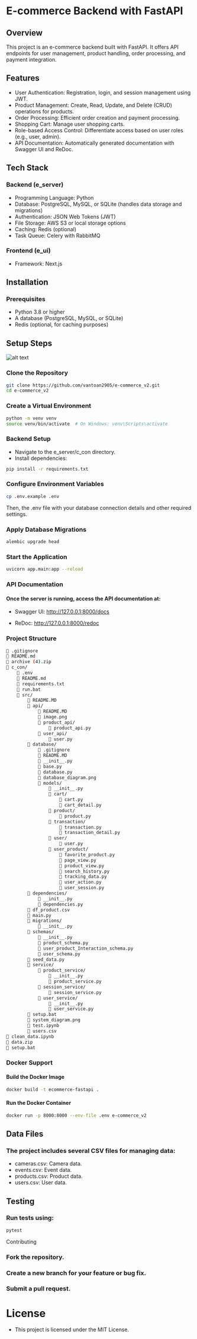 # E-commerce Backend with FastAPI
## Overview
This project is an e-commerce backend built with FastAPI. It offers API endpoints for user management, product handling, order processing, and payment integration.

## Features
- User Authentication: Registration, login, and session management using JWT.
- Product Management: Create, Read, Update, and Delete (CRUD) operations for products.
- Order Processing: Efficient order creation and payment processing.
- Shopping Cart: Manage user shopping carts.
- Role-based Access Control: Differentiate access based on user roles (e.g., user, admin).
- API Documentation: Automatically generated documentation with Swagger UI and ReDoc.
## Tech Stack
### Backend (e_server)
- Programming Language: Python
- Database: PostgreSQL, MySQL, or SQLite (handles data storage and migrations)
- Authentication: JSON Web Tokens (JWT)
- File Storage: AWS S3 or local storage options
- Caching: Redis (optional)
- Task Queue: Celery with RabbitMQ
### Frontend (e_ui)
- Framework: Next.js
## Installation
### Prerequisites
- Python 3.8 or higher
- A database (PostgreSQL, MySQL, or SQLite)
- Redis (optional, for caching purposes)
## Setup Steps
![alt text](image.png)


### Clone the Repository

```bash
git clone https://github.com/vantoan2905/e-commerce_v2.git
cd e-commerce_v2
```
### Create a Virtual Environment

```bash
python -m venv venv
source venv/bin/activate  # On Windows: venv\Scripts\activate
```

### Backend Setup

- Navigate to the e_server/c_con directory.
- Install dependencies:
``` bash
pip install -r requirements.txt
```
### Configure Environment Variables

```bash
cp .env.example .env
```

Then,  the .env file with your database connection details and other required settings.

### Apply Database Migrations

```bash
alembic upgrade head
```

### Start the Application

```bash
uvicorn app.main:app --reload
```
### API Documentation
#### Once the server is running, access the API documentation at:

- Swagger UI: http://127.0.0.1:8000/docs

- ReDoc: http://127.0.0.1:8000/redoc
### Project Structure
```bash
📄 .gitignore
📄 README.md
📄 archive (4).zip
📁 c_con/
    📄 .env
    📄 README.md
    📄 requirements.txt
    📄 run.bat
    📁 src/
        📄 README.MD
        📁 api/
            📄 README.MD
            📄 image.png
            📁 product_api/
                📄 product_api.py
            📁 user_api/
                📄 user.py
        📁 database/
            📄 .gitignore
            📄 README.MD
            📄 __init__.py
            📄 base.py
            📄 database.py
            📄 database_diagram.png
            📁 models/
                📄 __init__.py
                📁 cart/
                    📄 cart.py
                    📄 cart_detail.py
                📁 product/
                    📄 product.py
                📁 transaction/
                    📄 transaction.py
                    📄 transaction_detail.py
                📁 user/
                    📄 user.py
                📁 user_product/
                    📄 favorite_product.py
                    📄 page_view.py
                    📄 product_view.py
                    📄 search_history.py
                    📄 tracking_data.py
                    📄 user_action.py
                    📄 user_session.py
        📁 dependencies/
            📄 __init__.py
            📄 dependencies.py
        📄 df_product.csv
        📄 main.py
        📁 migrations/
            📄 __init__.py
        📁 schemas/
            📄 __init__.py
            📄 product_schema.py
            📄 user_product_Interaction_schema.py
            📄 user_schema.py
        📄 seed_data.py
        📁 service/
            📁 product_service/
                📄 __init__.py
                📄 product_service.py
            📁 session_service/
                📄 session_service.py
            📁 user_service/
                📄 __init__.py
                📄 user_service.py
        📄 setup.bat
        📄 system_diagram.png
        📄 test.ipynb
        📄 users.csv
📄 clean_data.ipynb
📄 data.zip
📄 setup.bat
```


### Docker Support
#### Build the Docker Image
```bash
docker build -t ecommerce-fastapi .
```
#### Run the Docker Container
```bash
docker run -p 8000:8000 --env-file .env e-commerce_v2
```

## Data Files
### The project includes several CSV files for managing data:

- cameras.csv: Camera data.
- events.csv: Event data.
- products.csv: Product data.
- users.csv: User data.
## Testing
### Run tests using:

```bash
pytest
```
Contributing
### Fork the repository.
### Create a new branch for your feature or bug fix.
### Submit a pull request.
# License
- This project is licensed under the MIT License.

